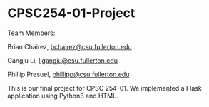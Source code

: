 # CPSC254-01-Project

Team Members:

Brian Chairez, bchairez@csu.fullerton.edu

Gangju Li, ligangju@csu.fullerton.edu

Phillip Presuel, phillipp@csu.fullerton.edu

This is our final project for CPSC 254-01. We implemented a Flask application using Python3 and HTML.
